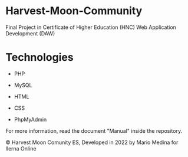 # Harvest-Moon-Community

Final Project in Certificate of Higher Education (HNC) Web Application Development (DAW)

# Technologies 

- PHP

- MySQL

- HTML

- CSS

- PhpMyAdmin

For more information, read the document "Manual" inside the repository.


© Harvest Moon Comunity ES, Developed in 2022 by Mario Medina for Ilerna Online

